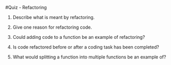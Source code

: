 #Quiz - Refactoring

1. Describe what is meant by refactoring.

2. Give one reason for refactoring code.

3. Could adding code to a function be an example of refactoring?

4. Is code refactored before or after a coding task has been completed?

5. What would splitting a function into multiple functions be an example of?
